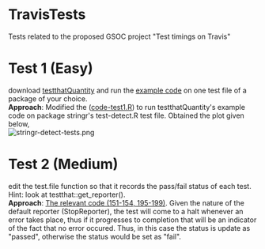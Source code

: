 # TravisTests

Tests related to the proposed GSOC project "Test timings on Travis"

# Test 1 (Easy)
download <a href = https://github.com/tdhock/testthatQuantity>testthatQuantity</a> and run the <a href = https://github.com/tdhock/testthatQuantity/blob/master/R/testthatQuantity.R#L99-L126>example code</a> 
on one test file of a package of your choice.
<br>
<b>Approach</b>: Modified the (<a href="https://github.com/da-ta-vinci21/TravisTests/blob/master/test1.R#L99-L126">code-test1.R</a>) to run testthatQuantity's example code on package stringr's test-detect.R test file.
Obtained the plot given below, <br>
![stringr-detect-tests.png](string-detect-tests.png)

# Test 2 (Medium)
edit the test.file function so that it records the pass/fail status of each test. 
Hint: look at testthat::get_reporter().
<br>
<b>Approach</b>: <a href = "https://github.com/da-ta-vinci21/TravisTests/blob/master/test2.R#L151-L154">The relevant code (151-154, 195-199)</a>. 
Given the nature of the default reporter (StopReporter), the test will come to a halt whenever
an error takes place, thus if it progresses to completion that will be an indicator of the fact that no error
occured. Thus, in this case the status is update as "passed", otherwise the status would be set as "fail".





